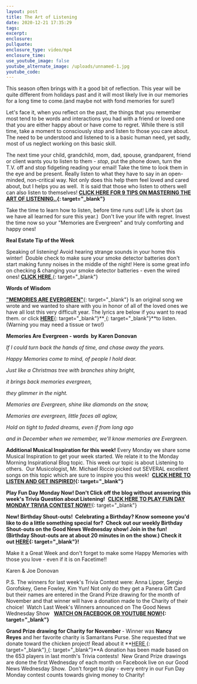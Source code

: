 ```yaml
---
layout: post
title: The Art of Listening
date: 2020-12-21 17:35:29
tags:
excerpt:
enclosure:
pullquote:
enclosure_type: video/mp4
enclosure_time:
use_youtube_image: false
youtube_alternate_image: /uploads/unnamed-1.jpg
youtube_code:
---
```


This season often brings with it a good bit of reflection. This year will be quite different from holidays past and it will most likely live in our memories for a long time to come.(and maybe not with fond memories for sure\!)&nbsp;

Let's face it, when you reflect on the past, the things that you remember most tend to be words and interactions you had with a friend or loved one that you are either happy about or have come to regret. While there is still time, take a moment to consciously stop and listen to those you care about. The need to be understood and listened to is a basic human need, yet sadly, most of us neglect working on this basic skill.&nbsp;

The next time your child, grandchild, mom, dad, spouse, grandparent, friend or client wants you to listen to them -&nbsp;*stop*, put the phone down, turn the T.V. off and stop fidgeting reading your email\! Take the time to look them in the eye and be present. Really listen to what they have to say in an open-minded, non-critical way. Not only does this help them feel loved and cared about, but I helps you as well. &nbsp;It is said that those who listen to others well can also listen to themselves\!&nbsp;**[CLICK HERE FOR 9 TIPS ON MASTERING THE ART OF LISTENING..](https://t.e2ma.net/click/l1bd9c/5wd3tzj/ps7qzg){: target="_blank"}&nbsp; &nbsp;**

Take the time to learn how to listen, before time runs out\! Life is short (as we have all learned for sure this year.)&nbsp; Don't live your life with regret. Invest the time now so your "Memories are Evergreen" and truly comforting and happy ones\!

**Real Estate Tip of the Week&nbsp;**

Speaking of listening\! Avoid hearing strange sounds in your home this winter\!&nbsp; Double check to make sure your smoke detector batteries don't start making funny noises in the middle of the night\! Here is some great info on checking & changing your smoke detector batteries - even the wired ones\!&nbsp;[**CLICK HERE**.](https://t.e2ma.net/click/l1bd9c/5wd3tzj/5k8qzg){: target="_blank"}

**Words of Wisdom**

[**"MEMORIES ARE EVERGREEN"**](https://t.e2ma.net/click/l1bd9c/5wd3tzj/159qzg){: target="_blank"}&nbsp;Is an original song we wrote and we wanted to share with you in honor of all of the loved ones we have all lost this very difficult year. The lyrics are below if you want to read them. or click&nbsp;[**HERE**](https://t.e2ma.net/click/l1bd9c/5wd3tzj/hyarzg){: target="_blank"}**[&nbsp;](https://t.e2ma.net/click/l1bd9c/5wd3tzj/xqbrzg){: target="_blank"}**to listen.&nbsp; (Warning you may need a tissue or two\!)

**Memories Are Evergreen - words &nbsp;by Karen Donovan**

*If I could turn back the hands of time, and chase away the years.&nbsp;*

*Happy Memories come to mind, of people I hold dear.*

*Just like a Christmas tree with branches shiny bright,*

*it brings back memories evergreen,*

*they glimmer in the night.*

*Memories are Evergreen, shine like diamonds on the snow,*

*Memories are evergreen, little faces all aglow,*

*Hold on tight to faded dreams, even if from long ago*

*and in December when we remember, we'll know memories are Evergreen.*

**Additional Musical Inspiration for this week\!**&nbsp;Every Monday we share some Musical Inspiration to get your week started. We relate it to the Monday Morning Inspirational Blog topic. This week our topic is about Listening to others.&nbsp; Our Musicologist, Mr. Michael Riccio picked out SEVERAL excellent songs on this topic which are sure to inspire you this week\! &nbsp;**[CLICK HERE TO LISTEN AND GET INSPIRED\!](https://t.e2ma.net/click/l1bd9c/5wd3tzj/djcrzg){: target="_blank"}**

**Play Fun Day Monday Now\!&nbsp;**Don't Click off the blog without answering this week's Trivia Question about Listening**\!**&nbsp;&nbsp;[**CLICK HERE TO PLAY FUN DAY MONDAY TRIVIA CONTEST NOW\!**\!](https://t.e2ma.net/click/l1bd9c/5wd3tzj/tbdrzg){: target="_blank"}

**New\! Birthday Shout-outs\! &nbsp;**Celebrating a Birthday? Know someone you'd like to do a little something special for?&nbsp; Check out our weekly Birthday Shout-outs on the Good News Wednesday show\! Join in the fun\! (Birthday Shout-outs are at about 20 minutes in on the show.) Check it out&nbsp;**[HERE](https://t.e2ma.net/click/l1bd9c/5wd3tzj/93drzg){: target="_blank"}\!**

Make it a Great Week and don't forget to make some Happy Memories with those you love - even if it is on Facetime\!\!

Karen & Joe Donovan&nbsp;

P.S. The winners for last week's Trivia Contest were: Anna Lipper, Sergio Gorofskey, Gene Fowley, Kim Yun\! Not only do they get a Panera Gift Card but their names are entered in the Grand Prize drawing for the month of November and that winner will have a donation made to the Charity of their choice\! &nbsp;Watch Last Week's Winners announced on The Good News Wednesday Show &nbsp;&nbsp;**[WATCH ON FACEBOOK OR YOUTUBE NOW\!](https://t.e2ma.net/click/l1bd9c/5wd3tzj/pwerzg){: target="_blank"}**

**Grand Prize drawing for Charity for November&nbsp;**\- Winner was&nbsp;**Nancy Reyes**&nbsp;and her favorite charity is Samaritans Purse. She requested that we donate toward the chicken project\! Read about it&nbsp;**[HERE&nbsp;](https://t.e2ma.net/click/l1bd9c/5wd3tzj/5ofrzg){: target="_blank"}[&nbsp;](https://t.e2ma.net/click/l1bd9c/5wd3tzj/lhgrzg){: target="_blank"}**A donation has been made based on the 653 players in last month's Trivia contests\!&nbsp; New Grand Prize drawings are done the first Wednesday of each month on Facebook live on our Good News Wednesday Show.&nbsp; Don't forget to play - every entry in our Fun Day Monday contest counts towards giving money to Charity\!
